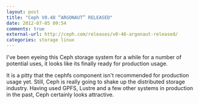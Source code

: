 ```yaml
---
layout: post
title: "Ceph V0.48 “ARGONAUT” RELEASED"
date: 2012-07-05 09:54
comments: true
external-url: http://ceph.com/releases/v0-48-argonaut-released/
categories: storage linux
---
```


I've been eyeing this Ceph storage system for a while for a number of
potential uses, it looks like its finally ready for production usage.

It is a pitty that the cephfs component isn't recommended for
production usage yet. Still, Ceph is really going to shake up the
distributed storage industry. Having used GPFS, Lustre and a few other
systems in production in the past, Ceph certainly looks attractive.
